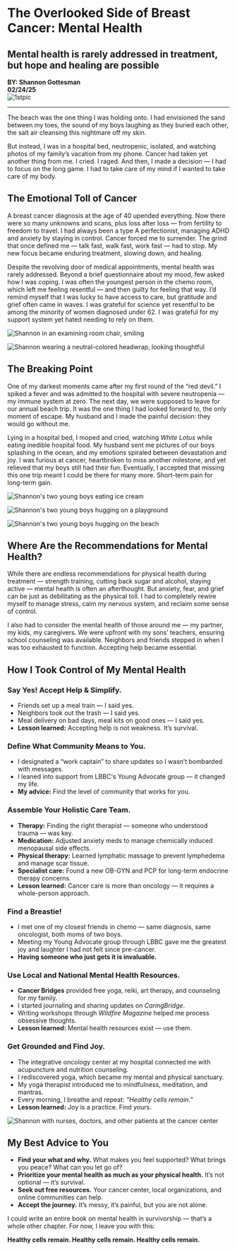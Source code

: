 # The Overlooked Side of Breast Cancer: Mental Health

## Mental health is rarely addressed in treatment, but hope and healing are possible

 
**BY: Shannon Gottesman**  
**02/24/25**  
![1stpic](https://cdn-lckhb.nitrocdn.com/fUThXuzPNBIzUASLSTsvcGQjsAJFqLKD/assets/images/optimized/rev-c674b37/www.lbbc.org/wp-content/uploads/2025/02/Shannon_Gottesman_Sepia_portrait_HERO.jpg)



---

The beach was the one thing I was holding onto. I had envisioned the sand between my toes, the sound of my boys laughing as they buried each other, the salt air cleansing this nightmare off my skin.

But instead, I was in a hospital bed, neutropenic, isolated, and watching photos of my family’s vacation from my phone. Cancer had taken yet another thing from me. I cried. I raged. And then, I made a decision — I had to focus on the long game. I had to take care of my mind if I wanted to take care of my body.

## The Emotional Toll of Cancer

A breast cancer diagnosis at the age of 40 upended everything. Now there were so many unknowns and scans, plus loss after loss — from fertility to freedom to travel. I had always been a type A perfectionist, managing ADHD and anxiety by staying in control. Cancer forced me to surrender. The grind that once defined me — talk fast, walk fast, work fast — had to stop. My new focus became enduring treatment, slowing down, and healing.

Despite the revolving door of medical appointments, mental health was rarely addressed. Beyond a brief questionnaire about my mood, few asked how I was coping. I was often the youngest person in the chemo room, which left me feeling resentful — and then guilty for feeling that way. I’d remind myself that I was lucky to have access to care, but gratitude and grief often came in waves. I was grateful for science yet resentful to be among the minority of women diagnosed under 62. I was grateful for my support system yet hated needing to rely on them.

![Shannon in an examining room chair, smiling](https://cdn-lckhb.nitrocdn.com/fUThXuzPNBIzUASLSTsvcGQjsAJFqLKD/assets/images/optimized/rev-c674b37/www.lbbc.org/wp-content/uploads/2025/02/Gottesman_examroom_SLR.jpg)

![Shannon wearing a neutral-colored headwrap, looking thoughtful](https://cdn-lckhb.nitrocdn.com/fUThXuzPNBIzUASLSTsvcGQjsAJFqLKD/assets/images/optimized/rev-c674b37/www.lbbc.org/wp-content/uploads/2025/02/Gottesman_turban_SLR.jpg)

## The Breaking Point

One of my darkest moments came after my first round of the “red devil.” I spiked a fever and was admitted to the hospital with severe neutropenia — my immune system at zero. The next day, we were supposed to leave for our annual beach trip. It was the one thing I had looked forward to, the only moment of escape. My husband and I made the painful decision: they would go without me.

Lying in a hospital bed, I moped and cried, watching *White Lotus* while eating inedible hospital food. My husband sent me pictures of our boys splashing in the ocean, and my emotions spiraled between devastation and joy. I was furious at cancer, heartbroken to miss another milestone, and yet relieved that my boys still had their fun. Eventually, I accepted that missing this one trip meant I could be there for many more. Short-term pain for long-term gain.

![Shannon's two young boys eating ice cream](https://cdn-lckhb.nitrocdn.com/fUThXuzPNBIzUASLSTsvcGQjsAJFqLKD/assets/images/optimized/rev-c674b37/www.lbbc.org/wp-content/uploads/2025/02/Gottesman_turban_SLR.jpg)

![Shannon's two young boys hugging on a playground](https://cdn-lckhb.nitrocdn.com/fUThXuzPNBIzUASLSTsvcGQjsAJFqLKD/assets/images/optimized/rev-c674b37/www.lbbc.org/wp-content/uploads/2025/02/Gottesman_kids_playground_SLR.jpg)

![Shannon's two young boys hugging on the beach](https://cdn-lckhb.nitrocdn.com/fUThXuzPNBIzUASLSTsvcGQjsAJFqLKD/assets/images/optimized/rev-c674b37/www.lbbc.org/wp-content/uploads/2025/02/Gottesman_kids_beach_SLR.jpg)

## Where Are the Recommendations for Mental Health?

While there are endless recommendations for physical health during treatment — strength training, cutting back sugar and alcohol, staying active — mental health is often an afterthought. But anxiety, fear, and grief can be just as debilitating as the physical toll. I had to completely rewire myself to manage stress, calm my nervous system, and reclaim some sense of control.

I also had to consider the mental health of those around me — my partner, my kids, my caregivers. We were upfront with my sons’ teachers, ensuring school counseling was available. Neighbors and friends stepped in when I was too exhausted to function. Accepting help became essential.

## How I Took Control of My Mental Health

### Say Yes! Accept Help & Simplify.
- Friends set up a meal train — I said yes.
- Neighbors took out the trash — I said yes.
- Meal delivery on bad days, meal kits on good ones — I said yes.
- **Lesson learned:** Accepting help is not weakness. It’s survival.

### Define What Community Means to You.
- I designated a “work captain” to share updates so I wasn’t bombarded with messages.
- I leaned into support from LBBC's Young Advocate group — it changed my life.
- **My advice:** Find the level of community that works for you.

### Assemble Your Holistic Care Team.
- **Therapy:** Finding the right therapist — someone who understood trauma — was key.
- **Medication:** Adjusted anxiety meds to manage chemically induced menopausal side effects.
- **Physical therapy:** Learned lymphatic massage to prevent lymphedema and manage scar tissue.
- **Specialist care:** Found a new OB-GYN and PCP for long-term endocrine therapy concerns.
- **Lesson learned:** Cancer care is more than oncology — it requires a whole-person approach.

### Find a Breastie!
- I met one of my closest friends in chemo — same diagnosis, same oncologist, both moms of two boys.
- Meeting my Young Advocate group through LBBC gave me the greatest joy and laughter I had not felt since pre-cancer.
- **Having someone who just gets it is invaluable.**

### Use Local and National Mental Health Resources.
- **Cancer Bridges** provided free yoga, reiki, art therapy, and counseling for my family.
- I started journaling and sharing updates on *CaringBridge*.
- Writing workshops through *Wildfire Magazine* helped me process obsessive thoughts.
- **Lesson learned:** Mental health resources exist — use them.

### Get Grounded and Find Joy.
- The integrative oncology center at my hospital connected me with acupuncture and nutrition counseling.
- I rediscovered yoga, which became my mental and physical sanctuary.
- My yoga therapist introduced me to mindfulness, meditation, and mantras.
- Every morning, I breathe and repeat: *“Healthy cells remain.”*
- **Lesson learned:** Joy is a practice. Find yours.

![Shannon with nurses, doctors, and other patients at the cancer center](https://cdn-lckhb.nitrocdn.com/fUThXuzPNBIzUASLSTsvcGQjsAJFqLKD/assets/images/optimized/rev-c674b37/www.lbbc.org/wp-content/uploads/2025/02/Shannon_Gottesman_Full_HCP_1200x675.jpg)

## My Best Advice to You
- **Find your what and why.** What makes you feel supported? What brings you peace? What can you let go of?
- **Prioritize your mental health as much as your physical health.** It’s not optional — it’s survival.
- **Seek out free resources.** Your cancer center, local organizations, and online communities can help.
- **Accept the journey.** It’s messy, it’s painful, but you are not alone.

I could write an entire book on mental health in survivorship — that’s a whole other chapter. For now, I leave you with this:

**Healthy cells remain. Healthy cells remain. Healthy cells remain.**

